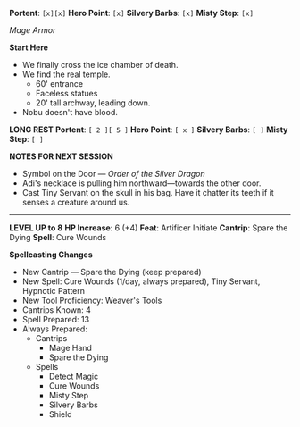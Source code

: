 **Portent**: `[x][x]`
**Hero Point**: `[x]`
**Silvery Barbs**: `[x]`
**Misty Step**: `[x]`

*Mage Armor*

**Start Here**
- We finally cross the ice chamber of death.
- We find the real temple.
	- 60' entrance
	- Faceless statues
	- 20' tall archway, leading down.
- Nobu doesn't have blood.

**LONG REST**
**Portent**: `[ 2 ][ 5 ]`
**Hero Point**: `[ x ]`
**Silvery Barbs**: `[ ]`
**Misty Step**: `[ ]`

**NOTES FOR NEXT SESSION**
- Symbol on the Door — *Order of the Silver Dragon*
- Adi's necklace is pulling him northward—towards the other door.
- Cast Tiny Servant on the skull in his bag. Have it chatter its teeth if it senses a creature around us.

---
**LEVEL UP to 8**
**HP Increase**: 6 (+4)
**Feat**: Artificer Initiate
**Cantrip**: Spare the Dying
**Spell**: Cure Wounds

**Spellcasting Changes**
- New Cantrip — Spare the Dying (keep prepared)
- New Spell: Cure Wounds (1/day, always prepared), Tiny Servant, Hypnotic Pattern
- New Tool Proficiency: Weaver's Tools
- Cantrips Known: 4
- Spell Prepared: 13
- Always Prepared:
	- Cantrips
		- Mage Hand
		- Spare the Dying
	- Spells
		- Detect Magic
		- Cure Wounds
		- Misty Step
		- Silvery Barbs
		- Shield